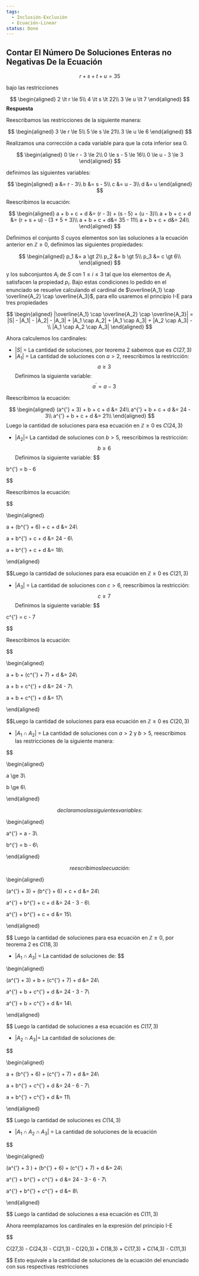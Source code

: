 ```yaml
---
tags:
  - Inclusión-Exclusión
  - Ecuación-Linear
status: Done
---
```


## Contar El Número De Soluciones Enteras no Negativas De la Ecuación

$$r + s + t + u = 35$$

bajo las restricciones

$$  
\begin{aligned}
2 \lt r \le 5\\
4 \lt s \lt 22\\
3 \le u \lt 7
\end{aligned}
$$ 
**Respuesta**

Reescribamos las restricciones de la siguiente manera:

$$  
\begin{aligned}
3 \le r \le 5\\
5 \le s \le 21\\
3 \le u \le 6
\end{aligned}
$$

Realizamos una corrección a cada variable para que la cota inferior sea 0.

$$  
\begin{aligned}
0 \le r - 3 \le 2\\
0 \le s - 5 \le 16\\
0 \le u - 3 \le 3
\end{aligned}
$$

definimos las siguientes variables:

$$  
\begin{aligned}
a &= r - 3\\
b &= s - 5\\
c &= u - 3\\
d &= u
\end{aligned}
$$ 

Reescribimos la ecuación:

$$  
\begin{aligned}
a + b + c + d &= (r - 3) + (s - 5) + (u - 3)\\
a + b + c + d &= (r + s + u) - (3 + 5 + 3)\\
a + b + c + d&= 35 - 11\\
a + b + c + d&= 24\\
\end{aligned}
$$ 

Definimos el conjunto $S$ cuyos elementos son las soluciones a la ecuación anterior en $\mathbb{Z} \ge 0$, definimos las siguientes propiedades:

$$  
\begin{aligned}
p_1 &= a \gt 2\\
p_2 &= b \gt 5\\
p_3 &= c \gt 6\\
\end{aligned}
$$

y los subconjuntos $A_i$ de $S$ con $1 \le i \le 3$ tal que los elementos de $A_i$ satisfacen la propiedad $p_i$. Bajo estas condiciones lo pedido en el enunciado se resuelve calculando el cardinal de $\overline{A_1} \cap \overline{A_2} \cap \overline{A_3}$, para ello usaremos el principio I-E para tres propiedades

$$  
\begin{aligned}
|\overline{A_1} \cap \overline{A_2} \cap \overline{A_3}| =
|S| - |A_1| - |A_2| - |A_3| +
|A_1 \cap A_2| + |A_1 \cap A_3| + |A_2 \cap A_3| -\\
|A_1 \cap A_2 \cap A_3|
\end{aligned}
$$

Ahora calculemos los cardinales:

- $|S|$ = La cantidad de soluciones, por teorema 2 sabemos que es $C(27, 3)$
- $|A_1|$ = La cantidad de soluciones con $a \gt 2$, reescribimos la restricción:
$$ a \ge 3 $$
Definimos la siguiente variable:
$$
a^{'} = a - 3
$$

Reescribimos la ecuación:

$$  
\begin{aligned}
(a^{'} + 3) + b + c + d &= 24\\
a^{'} + b + c + d &= 24 - 3\\
a^{'} + b + c + d &= 21\\
\end{aligned}
$$Luego la cantidad de soluciones para esa ecuación en $\mathbb{Z} \ge 0$ es $C(24, 3)$ 

- $|A_2|$= La cantidad de soluciones con $b \gt 5$, reescribimos la restricción:
$$ b \ge 6 $$
Definimos la siguiente variable:
$$

b^{'} = b - 6

$$

Reescribimos la ecuación:

$$  

\begin{aligned}

a + (b^{'} + 6) + c + d &= 24\\

a + b^{'} + c + d &= 24 - 6\\

a + b^{'} + c + d &= 18\\

\end{aligned}

$$Luego la cantidad de soluciones para esa ecuación en $\mathbb{Z} \ge 0$ es $C(21, 3)$

- $|A_3|$ = La cantidad de soluciones con $c \gt 6$, reescribimos la restricción:
$$ c \ge 7 $$
Definimos la siguiente variable:
$$

c^{'} = c - 7

$$

Reescribimos la ecuación:

$$  

\begin{aligned}

a + b + (c^{'} + 7) + d &= 24\\

a + b + c^{'} + d &= 24 - 7\\

a + b + c^{'} + d &= 17\\

\end{aligned}

$$Luego la cantidad de soluciones para esa ecuación en $\mathbb{Z} \ge 0$ es $C(20, 3)$

- $|A_1 \cap A_2|$ = La cantidad de soluciones con $a \gt 2$ y $b \gt 5$, reescribimos las restricciones de la siguiente manera:

$$  

\begin{aligned}

a \ge 3\\

b \ge 6\\

\end{aligned}

$$
declaramos las siguientes variables:
$$  

\begin{aligned}

a^{'} = a - 3\\

b^{'} = b - 6\\

\end{aligned}

$$
reescribimos la ecuación:
$$  

\begin{aligned}

(a^{'} + 3) + (b^{'} + 6) + c + d &= 24\\

a^{'} + b^{'} + c + d &= 24 - 3 - 6\\

a^{'} + b^{'} + c + d &= 15\\

\end{aligned}

$$
Luego la cantidad de soluciones para esa ecuación en $\mathbb{Z} \ge 0$, por teorema 2 es $C(18, 3)$

- $|A_1 \cap A_3|$ = La cantidad de soluciones de:
$$

\begin{aligned}

(a^{'} + 3) + b + (c^{'} + 7) + d &= 24\\

a^{'} + b + c^{'} + d &= 24 - 3 - 7\\

a^{'} + b + c^{'} + d &= 14\\

\end{aligned}

$$
Luego la cantidad de soluciones a esa ecuación es $C(17,3)$

- $|A_2 \cap A_3|$= La cantidad de soluciones de:
  
$$

\begin{aligned}

a + (b^{'} + 6) + (c^{'} + 7) + d &= 24\\

a + b^{'} + c^{'} + d &= 24 - 6 - 7\\

a + b^{'} + c^{'} + d &= 11\\

\end{aligned}

$$
Luego la cantidad de soluciones es $C(14,3)$

- $|A_1 \cap A_2 \cap A_3|$ = La cantidad de soluciones de la ecuación

$$

\begin{aligned}

(a^{'} + 3 ) + (b^{'} + 6) + (c^{'} + 7) + d &= 24\\

a^{'} + b^{'} + c^{'} + d &= 24 - 3 - 6 - 7\\

a^{'} + b^{'} + c^{'} + d &= 8\\

\end{aligned}

$$
Luego la cantidad de soluciones a esa ecuación es $C(11, 3)$

Ahora reemplazamos los cardinales en la expresión del principio I-E

$$

C(27,3) - C(24,3) - C(21,3) - C(20,3) + C(18,3) + C(17,3) + C(14,3) - C(11,3)

$$
Esto equivale a la cantidad de soluciones de la ecuación del enunciado con sus respectivas restricciones
